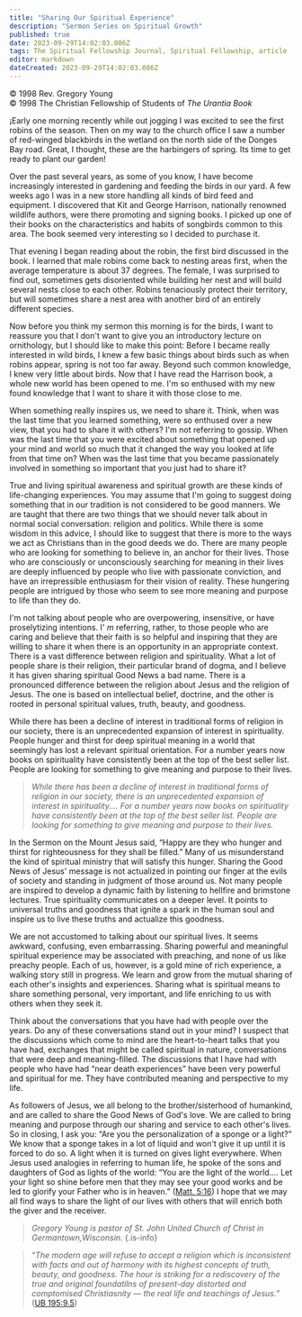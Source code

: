 ```yaml
---
title: "Sharing Our Spiritual Experience"
description: "Sermon Series on Spiritual Growth"
published: true
date: 2023-09-29T14:02:03.086Z
tags: The Spiritual Fellowship Journal, Spiritual Fellowship, article
editor: markdown
dateCreated: 2023-09-29T14:02:03.086Z
---
```


<p class="v-card v-sheet theme--light gray lighten-3 px-2">© 1998 Rev. Gregory Young<br>© 1998 The Christian Fellowship of Students of <i>The Urantia Book</i></p>

¡Early one morning recently while out jogging I was excited to see the first robins of the season. Then on my way to the church office I saw a number of red-winged blackbirds in the wetland on the north side of the Donges Bay road. Great, I thought, these are the harbingers of spring. Its time to get ready to plant our garden!

Over the past several years, as some of you know, I have become increasingly interested in gardening and feeding the birds in our yard. A few weeks ago I was in a new store handling all kinds of bird feed and equipment. I discovered that Kit and George Harrison, nationally renowned wildlife authors, were there promoting and signing books. I picked up one of their books on the characteristics and habits of songbirds common to this area. The book seemed very interesting so I decided to purchase it.

That evening I began reading about the robin, the first bird discussed in the book. I learned that male robins come back to nesting areas first, when the average temperature is about 37 degrees. The female, I was surprised to find out, sometimes gets disoriented while building her nest and will build several nests close to each other. Robins tenaciously protect their territory, but will sometimes share a nest area with another bird of an entirely different species.

Now before you think my sermon this morning is for the birds, I want to reassure you that I don't want to give you an introductory lecture on ornithology, but I should like to make this point: Before I became really interested in wild birds, I knew a few basic things about birds such as when robins appear, spring is not too far away. Beyond such common knowledge, I knew very little about birds. Now that I have read the Harrison book, a whole new world has been opened to me. I'm so enthused with my new found knowledge that I want to share it with those close to me.

When something really inspires us, we need to share it. Think, when was the last time that you learned something, were so enthused over a new view, that you had to share it with others? I'm not referring to gossip. When was the last time that you were excited about something that opened up your mind and world so much that it changed the way you looked at life from that time on? When was the last time that you became passionately involved in something so important that you just had to share it?

True and living spiritual awareness and spiritual growth are these kinds of life-changing experiences. You may assume that I'm going to suggest doing something that in our tradition is not considered to be good manners. We are taught that there are two things that we should never talk about in normal social conversation: religion and politics. While there is some wisdom in this advice, I should like to suggest that there is more to the ways we act as Christians than in the good deeds we do. There are many people who are looking for something to believe in, an anchor for their lives. Those who are consciously or unconsciously searching for meaning in their lives are deeply influenced by people who live with passionate conviction, and have an irrepressible enthusiasm for their vision of reality. These hungering people are intrigued by those who seem to see more meaning and purpose to life than they do.

I'm not talking about people who are overpowering, insensitive, or have proselytizing intentions. I' $m$ referring, rather, to those people who are caring and believe that their faith is so helpful and inspiring that they are willing to share it when there is an opportunity in an appropriate context. There is a vast difference between religion and spirituality. What a lot of people share is their religion, their particular brand of dogma, and I believe it has given sharing spiritual Good News a bad name. There is a pronounced difference between the religion about Jesus and the religion of Jesus. The one is based on intellectual belief, doctrine, and the other is rooted in personal spiritual values, truth, beauty, and goodness.

While there has been a decline of interest in traditional forms of religion in our society, there is an unprecedented expansion of interest in spirituality. People hunger and thirst for deep spiritual meaning in a world that seemingly has lost a relevant spiritual orientation. For a number years now books on spirituality have consistently been at the top of the best seller list. People are looking for something to give meaning and purpose to their lives.

> _While there has been a decline of interest in traditional forms of religion in our society, there is an unprecedented expansion of interest in spirituality.... For a number years now books on spirituality have consistently been at the top of the best seller list. People are looking for something to give meaning and purpose to their lives._

In the Sermon on the Mount Jesus said, “Happy are they who hunger and thirst for righteousness for they shall be filled.” Many of us misunderstand the kind of spiritual ministry that will satisfy this hunger. Sharing the Good News of Jesus' message is not actualized in pointing our finger at the evils of society and standing in judgment of those around us. Not many people are inspired to develop a dynamic faith by listening to hellfire and brimstone lectures. True spirituality communicates on a deeper level. It points to universal truths and goodness that ignite a spark in the human soul and inspire us to live these truths and actualize this goodness.

We are not accustomed to talking about our spiritual lives. It seems awkward, confusing, even embarrassing. Sharing powerful and meaningful spiritual experience may be associated with preaching, and none of us like preachy people. Each of us, however, is a gold mine of rich experience, a walking story still in progress. We learn and grow from the mutual sharing of each other's insights and experiences. Sharing what is spiritual means to share something personal, very important, and life enriching to us with others when they seek it.

Think about the conversations that you have had with people over the years. Do any of these conversations stand out in your mind? I suspect that the discussions which come to mind are the heart-to-heart talks that you have had, exchanges that might be called spiritual in nature, conversations that were deep and meaning-filled. The discussions that I have had with people who have had “near death experiences” have been very powerful and spiritual for me. They have contributed meaning and perspective to my life.

As followers of Jesus, we all belong to the brother/sisterhood of humankind, and are called to share the Good News of God's love. We are called to bring meaning and purpose through our sharing and service to each other's lives. So in closing, I ask you: “Are you the personalization of a sponge or a light?” We know that a sponge takes in a lot of liquid and won't give it up until it is forced to do so. A light when it is turned on gives light everywhere. When Jesus used analogies in referring to human life, he spoke of the sons and daughters of God as lights of the world: “You are the light of the world.... Let your light so shine before men that they may see your good works and be led to glorify your Father who is in heaven.” ([Matt. 5:16](/en/Bible/Matthew/5#v16)) I hope that we may all find ways to share the light of our lives with others that will enrich both the giver and the receiver.

> _Gregory Young is pastor of St. John United Church of Christ in Germantown,Wisconsin._
{.is-info}

> “_The modern age will refuse to accept a religion which is inconsistent with facts and out of harmony with its highest concepts of truth, beauty, and goodness. The hour is striking for a rediscovery of the true and original foundatilns of present-day distorted and comptomised Christiasnity — the real life and teachings of Jesus._” ([UB 195:9.5](/en/The_Urantia_Book/195#p9_5))